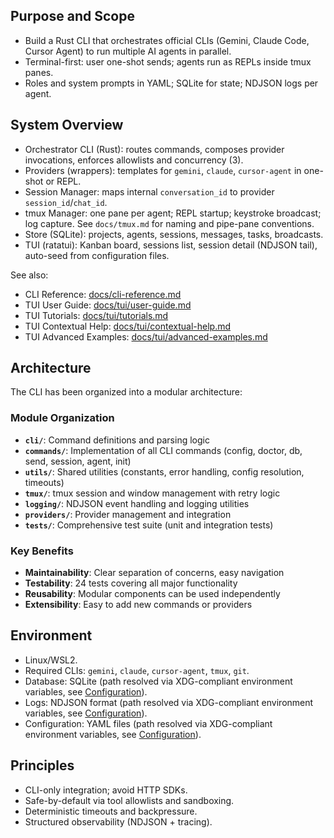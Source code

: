 ## Purpose and Scope
- Build a Rust CLI that orchestrates official CLIs (Gemini, Claude Code, Cursor Agent) to run multiple AI agents in parallel.
- Terminal-first: user one-shot sends; agents run as REPLs inside tmux panes.
- Roles and system prompts in YAML; SQLite for state; NDJSON logs per agent.

## System Overview
- Orchestrator CLI (Rust): routes commands, composes provider invocations, enforces allowlists and concurrency (3).
- Providers (wrappers): templates for `gemini`, `claude`, `cursor-agent` in one-shot or REPL.
- Session Manager: maps internal `conversation_id` to provider `session_id`/`chat_id`.
- tmux Manager: one pane per agent; REPL startup; keystroke broadcast; log capture. See `docs/tmux.md` for naming and pipe-pane conventions.
- Store (SQLite): projects, agents, sessions, messages, tasks, broadcasts.
- TUI (ratatui): Kanban board, sessions list, session detail (NDJSON tail), auto-seed from configuration files.

See also:
- CLI Reference: [docs/cli-reference.md](cli-reference.md)
- TUI User Guide: [docs/tui/user-guide.md](tui/user-guide.md)
- TUI Tutorials: [docs/tui/tutorials.md](tui/tutorials.md)
- TUI Contextual Help: [docs/tui/contextual-help.md](tui/contextual-help.md)
- TUI Advanced Examples: [docs/tui/advanced-examples.md](tui/advanced-examples.md)

## Architecture

The CLI has been organized into a modular architecture:

### Module Organization
- **`cli/`**: Command definitions and parsing logic
- **`commands/`**: Implementation of all CLI commands (config, doctor, db, send, session, agent, init)
- **`utils/`**: Shared utilities (constants, error handling, config resolution, timeouts)
- **`tmux/`**: tmux session and window management with retry logic
- **`logging/`**: NDJSON event handling and logging utilities
- **`providers/`**: Provider management and integration
- **`tests/`**: Comprehensive test suite (unit and integration tests)

### Key Benefits
- **Maintainability**: Clear separation of concerns, easy navigation
- **Testability**: 24 tests covering all major functionality
- **Reusability**: Modular components can be used independently
- **Extensibility**: Easy to add new commands or providers

## Environment
- Linux/WSL2.
- Required CLIs: `gemini`, `claude`, `cursor-agent`, `tmux`, `git`.
- Database: SQLite (path resolved via XDG-compliant environment variables, see [Configuration](configuration.md)).
- Logs: NDJSON format (path resolved via XDG-compliant environment variables, see [Configuration](configuration.md)).
- Configuration: YAML files (path resolved via XDG-compliant environment variables, see [Configuration](configuration.md)).

## Principles
- CLI-only integration; avoid HTTP SDKs.
- Safe-by-default via tool allowlists and sandboxing.
- Deterministic timeouts and backpressure.
- Structured observability (NDJSON + tracing).

